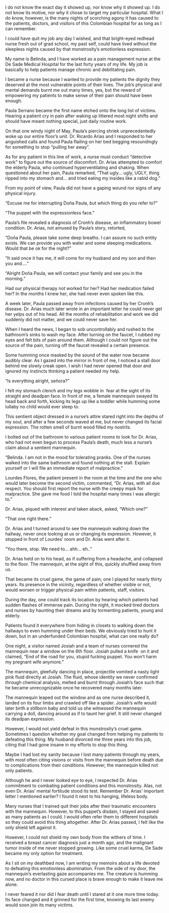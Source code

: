 I do not know the exact day it showed up, nor know why it showed up. I do not know its motive, nor why it chose to target my particular hospital. What I do know, however, is the many nights of scorching agony it has caused to the patients, doctors, and visitors of this Colombian hospital for as long as I can remember. 

I could have quit my job any day I wished, and that bright-eyed redhead nurse fresh out of grad school, my past self, could have lived without the sleepless nights caused by that monstrosity’s emotionless expression. 

My name is Belinda, and I have worked as a pain management nurse at the De Sade Medical Hospital for the last forty years of my life. My job is basically to help patients manage chronic and debilitating pain. 

I became a nurse because I wanted to provide my patients the dignity they deserved at the most vulnerable points of their lives. The job’s physical and mental demands burnt me out many times, yes, but the reward of empowering my patients to make sense of their pain should have been enough. 

Paula Serrano became the first name etched onto the long list of victims. Hearing a patient cry in pain after waking up littered most night shifts and should have meant nothing special, just daily routine work. 

On that one windy night of May, Paula’s piercing shriek unprecedentedly woke up our entire floor’s unit. Dr. Ricardo Arias and I responded to her anguished calls and found Paula flailing on her bed begging resoundingly for something to stop “pulling her away”. 

As for any patient in this line of work, a nurse must conduct “detective work” to figure out the source of discomfort. Dr. Arias attempted to comfort the elderly Paula, who continued hyperventilating and shaking. When questioned about her pain, Paula remarked, “That ugly... ugly, UGLY, thing ripped into my stomach and... and tried eating my insides like a rabid dog.”

From my point of view, Paula did not have a gaping wound nor signs of any physical injury. 

“Excuse me for interrupting Doña Paula, but which thing do you refer to?”

“The puppet with the expressionless face.”

Paula’s file revealed a diagnosis of Cronh’s disease, an inflammatory bowel condition. Dr. Arias, not amused by Paula’s story, retorted,

“Doña Paula, please take some deep breaths. I can assure no such entity exists. We can provide you with water and some sleeping medications. Would that be ok for the night?”

“It said once it has me, it will come for my husband and my son and then you and....” 

“Alright Doña Paula, we will contact your family and see you in the morning.” 

Had our physical therapy not worked for her? Had her medication failed her? In the months I knew her, she had never even spoken like this.

A week later, Paula passed away from infections caused by her Cronh’s disease. Dr. Arias much later wrote in an important letter he could never get her yelps out of his head. All the months of rehabilitation and work we did suddenly did not matter, and we could never save her. 

When I heard the news, I began to sob uncontrollably and rushed to the bathroom’s sinks to wash my face. After turning on the faucet, I rubbed my eyes and felt bits of pain around them. Although I could not figure out the source of the pain, turning off the faucet revealed a certain presence. 

Some humming once masked by the sound of the water now became audibly clear. As I gazed into the mirror in front of me, I noticed a stall door behind me slowly creak open. I wish I had never opened that door and ignored my instincts thinking a patient needed my help. 

“Is everything alright, señora?”

I felt my stomach clench and my legs wobble in  fear at the sight of its straight and deadpan face. In front of me, a female mannequin swayed its head back and forth, kicking its legs up like a toddler while humming some lullaby no child would ever sleep to. 

This sentient object dressed in a nurse’s attire stared right into the depths of my soul, and after a few seconds waved at me, but never changed its facial expression. The rotten smell of burnt wood filled my nostrils. 

I bolted out of the bathroom to various patient rooms to look for Dr. Arias, who had not even begun to process Paula’s death, much less a nurse’s claim about a sentient mannequin. 

“Belinda. I am not in the mood for tolerating pranks. One of the nurses walked into the same bathroom and found nothing at the stall. Explain yourself or I will file an immediate report of malpractice.”

Lourdes Flores, the patient present in the room at the time and the one who would later become the second victim, commented, “Dr. Arias, with all due respect. You should first report the nurse with the creepy mask for malpractice. She gave me food I told the hospital many times I was allergic to.”

Dr. Arias, piqued with interest and taken aback, asked, “Which one?”

“That one right there.”

Dr. Arias and I turned around to see the mannequin walking down the hallway, never once looking at us or changing its expression. However, it stopped in front of Lourdes’ room and Dr. Arias went after it. 

“You there, stop. We need to... ahh... eh..”

Dr. Arias held on to his head, as if suffering from a headache, and collapsed to the floor. The mannequin, at the sight of this, quickly shuffled away from us. 

That became its cruel game, the game of pain; one I played for nearly thirty years. Its presence in the vicinity, regardless of whether visible or not, would worsen or trigger physical pain within patients, staff, visitors. 

During the day, one could track its location by hearing which patients had sudden flashes of immense pain. During the night, it mocked tired doctors and nurses by haunting their dreams and by tormenting patients, young and elderly. 

Patients found it everywhere from hiding in closets to walking down the hallways to even humming under their beds. We obviously tried to hunt it down, but in an underfunded Colombian hospital, what can one really do? 

One night, a visitor named Josiah and a team of nurses cornered the mannequin near a window on the 6th floor. Josiah pulled a knife  on it and claimed, “End of the road for you, stupid fucking puppet. You won’t harm my pregnant wife anymore.” 

The mannequin, gleefully dancing in place, projectile vomited a nasty light pink fluid directly at Josiah. The fluid, whose identity we never confirmed through chemical analysis, melted and burnt through Josiah’s face such that he became unrecognizable once he recovered many months later. 

The mannequin leaped out the window and as one nurse described it, landed on its four limbs and crawled off like a spider. Josiah’s wife would later birth a stillborn baby and told us she witnessed the mannequin carrying a doll, dancing around as if to taunt her grief. It still never changed its deadpan expression. 

However, I would not yield defeat in this monstrosity’s cruel game. Sometimes I question whether my goal changed from helping my patients to defeating this thing. My husband divorced me three years into this job, citing that I had gone insane in my efforts to stop this thing. 

Maybe I had lost my sanity because I lost many patients through my years, with most often citing visions or visits from the mannequin before death due to complications from their conditions. However, the mannequin killed not only patients.

Although he and I never looked eye to eye, I respected Dr. Arias commitment to combating patient conditions and this monstrosity. Alas, not even Dr. Arias’ mental fortitude stood its test. Remember Dr. Arias’ important letter I mentioned earlier? I found it next to his hanging, lifeless body. 

Many nurses that I trained quit their jobs after their traumatic encounters with the mannequin. However, to this puppet’s disdain, I stayed and saved as many patients as I could. I would often refer them to different hospitals so they could avoid this thing altogether. After Dr. Arias passed, I felt like the only shield left against it.

However, I could not shield my own body from the withers of time. I received a breast cancer diagnosis just a month ago, and the malignant tumor inside of me never stopped growing. Like some cruel karma, De Sade became my only option for treatment. 

As I sit on my deathbed now, I am writing my memoirs about a life devoted to defeating this emotionless abomination. From the side of my door, the mannequin’s everlasting gaze accompanies me. The creature is humming now, and no doctor in this cursed place is brave enough to make it leave me alone. 

I never feared it nor did I fear death until I stared at it one more time today. Its face changed and it grinned for the first time, knowing its last enemy would soon join its many victims.